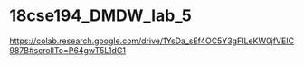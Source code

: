 # 18cse194_DMDW_lab_5
https://colab.research.google.com/drive/1YsDa_sEf4OC5Y3gFILeKW0jfVEIC987B#scrollTo=P64gwT5L1dG1
